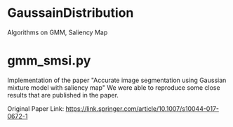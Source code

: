# GaussainDistribution
Algorithms on GMM, Saliency Map


# gmm_smsi.py 
Implementation of the paper "Accurate image segmentation using Gaussian mixture model with saliency map"
We were able to reproduce some close results that are published in the paper.

Original Paper Link: https://link.springer.com/article/10.1007/s10044-017-0672-1
